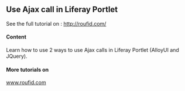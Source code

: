 ## Use Ajax call in Liferay Portlet
See the full tutorial on : http://roufid.com/

#### Content 
Learn how to use 2 ways to use Ajax calls in Liferay Portlet (AlloyUI and JQuery).

#### More tutorials on
www.roufid.com
